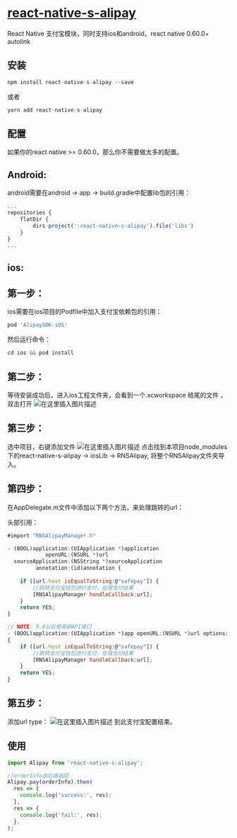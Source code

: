 
# [react-native-s-alipay](https://github.com/1035901787/react-native-s-alipay)
React Native 支付宝模块，同时支持ios和android，react native 0.60.0+  autolink

## 安装

```js
npm install react-native-s-alipay --save
```
或者

```js
yarn add react-native-s-alipay
```

## 配置
如果你的react native >= 0.60.0，那么你不需要做太多的配置。

## Android:
android需要在android -> app -> build.gradle中配置lib包的引用：

```js
...
repositories {
    flatDir {
        dirs project(':react-native-s-alipay').file('libs')
    }
}
...
```

## ios:

## 第一步：

ios需要在ios项目的Podfile中加入支付宝依赖包的引用：
```js
pod 'AlipaySDK-iOS'
```
然后运行命令：

```js
cd ios && pod install
```
## 第二步：
等待安装成功后，进入ios工程文件夹，会看到一个.xcworkspace 结尾的文件 ，双击打开
![在这里插入图片描述](https://user-gold-cdn.xitu.io/2020/3/22/1710041119cafc32?w=922&h=1028&f=jpeg&s=118493)

## 第三步：
选中项目，右键添加文件
![在这里插入图片描述](https://user-gold-cdn.xitu.io/2020/3/22/17100411193f21c3?w=1000&h=971&f=jpeg&s=156841)
点击找到本项目node_modules下的react-native-s-alipay -> iosLib -> RNSAlipay, 将整个RNSAlipay文件夹导入。

## 第四步：
在AppDelegate.m文件中添加以下两个方法，来处理跳转的url：

头部引用：

```js
#import "RNSAlipayManager.h"
```

```js
- (BOOL)application:(UIApplication *)application
            openURL:(NSURL *)url
  sourceApplication:(NSString *)sourceApplication
         annotation:(id)annotation {
    
    if ([url.host isEqualToString:@"safepay"]) {
        //跳转支付宝钱包进行支付，处理支付结果
        [RNSAlipayManager handleCallback:url];
    }
    return YES;
}

// NOTE: 9.0以后使用新API接口
- (BOOL)application:(UIApplication *)app openURL:(NSURL *)url options:(NSDictionary<NSString*, id> *)options
{
    if ([url.host isEqualToString:@"safepay"]) {
        //跳转支付宝钱包进行支付，处理支付结果
        [RNSAlipayManager handleCallback:url];
    }
    return YES;
}
```

## 第五步：
添加url type：
![在这里插入图片描述](https://user-gold-cdn.xitu.io/2020/3/22/171004111a738471?w=2322&h=858&f=jpeg&s=219888)
到此支付宝配置结束。

## 使用
```javascript
import Alipay from 'react-native-s-alipay';

//orderInfo由后端返回
Alipay.pay(orderInfo).then(
  res => {
    console.log('success:', res);
  },
  res => {
    console.log('fail:', res);
  },
);
```
